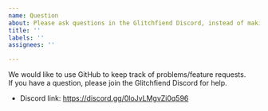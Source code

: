 ```yaml
---
name: Question
about: Please ask questions in the Glitchfiend Discord, instead of making issues.
title: ''
labels: ''
assignees: ''

---
```


We would like to use GitHub to keep track of problems/feature requests.  
If you have a question, please join the Glitchfiend Discord for help. 
- Discord link: https://discord.gg/0loJvLMgvZi0q596
